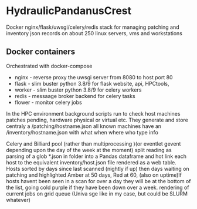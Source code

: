 # HydraulicPandanusCrest

Docker nginx/flask/uwsgi/celery/redis stack for managing patching and inventory json records on about 250 linux servers, vms and workstations

## Docker containers

Orchestrated with docker-compose

- nginx - reverse proxy the uwsgi server from 8080 to host port 80
- flask - slim buster python 3.8/9 for flask website, api, HPCtools,
- worker - slim buster python 3.8/9 for celery workers
- redis - messaage broker backend for celery tasks
- flower - monitor celery jobs

In the HPC environment background scripts run to check host machines patches pending, hardware physical or virtual etc. They generate and store centraly  a /patching/hostname.json
all known machines have an /inventory/hostname.json with what when where who type info

Celery and Billiard pool (rather than multiprocessing )(or eventlet gevent depending upon the day of the week at the moment) split reading as parsing of a glob  *.json in folder into a Pandas dataframe and hot link each host to the equivalent inventory/host.json file rendered as a web table. Hosts sorted by days since last scanned (nightly if up) then days waiting on patching and highlighted Amber at 50 days, Red at 60, (also on uptime)If hosts havent been seen in a scan for over a day they will be at the bottom of the list, going cold purple if they have been down over a week.
rendering of current jobs on grid queue (Univa sge like in my case, but could be SLURM whatever)
